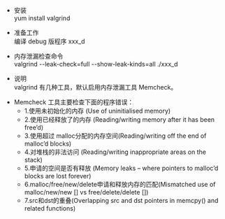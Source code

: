 * 安装  
yum install valgrind

* 准备工作  
编译 debug 版程序 xxx_d 

* 内存泄漏检查命令  
valgrind --leak-check=full --show-leak-kinds=all ./xxx_d  

* 说明  
valgrind 有几种工具，默认启用内存泄漏工具 Memcheck。  
- Memcheck 工具主要检查下面的程序错误：  
  - 1.使用未初始化的内存 (Use of uninitialised memory)
  - 2.使用已经释放了的内存 (Reading/writing memory after it has been free’d)
  - 3.使用超过 malloc分配的内存空间(Reading/writing off the end of malloc’d blocks)
  - 4.对堆栈的非法访问 (Reading/writing inappropriate areas on the stack)
  - 5.申请的空间是否有释放 (Memory leaks – where pointers to malloc’d blocks are lost forever)
  - 6.malloc/free/new/delete申请和释放内存的匹配(Mismatched use of malloc/new/new [] vs free/delete/delete [])
  - 7.src和dst的重叠(Overlapping src and dst pointers in memcpy() and related functions)
